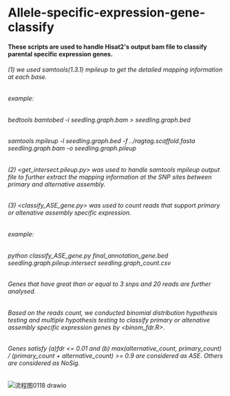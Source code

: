 # Allele-specific-expression-gene-classify

#### These scripts are used to handle Hisat2's output bam file to classify parental specific expression genes.
###### (1) we used samtools(1.3.1) mpileup to get the detailed mapping information at each base.
###### example:
###### bedtools bamtobed -i seedling.graph.bam > seedling.graph.bed
###### samtools mpileup -l seedling.graph.bed -f ../ragtag.scaffold.fasta seedling.graph.bam -o seedling.graph.pileup
###### (2) <get_intersect.pileup.py> was used to handle samtools mpileup output file to further extract the mapping information at the SNP sites between primary and alternative assembly.
###### (3) <classify_ASE_gene.py> was used to count reads that support primary or altenative assembly specific expression.
###### example:
###### python classify_ASE_gene.py final_annotation_gene.bed seedling.graph.pileup.intersect seedling.graph_count.csv
###### Genes that have great than or equal to 3 snps and 20 reads are further analysed.

###### Based on the reads count, we conducted binomial distribution hypothesis testing and multiple hypothesis testing to classify primary or altenative assembly specific expression genes by <binom_fdr.R>.
###### Genes satisfy (a)fdr <= 0.01 and (b) max(alternative_count, primary_count) / (primary_count + alternative_count) >= 0.9 are considered as ASE. Others are considered as NoSig.


![流程图0118 drawio](https://user-images.githubusercontent.com/115337217/212977801-6ad18963-af2f-432a-bf6e-fd00ab2cac27.png)
